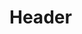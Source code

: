 <!-- TITLE: Admin Team -->
<!-- SUBTITLE: Administration Team


The following is a list of the Administration team for Space Merchant Realms. They can be contacted on IRC or via the Webboard (or send them a message via wiki)
If you have any questions or suggestions for them, you can email them at support@smrealms.de. Most queries are answered within 24 hours, but please remain patient if it takes longer.
Admin Team

Name	Responsibility(s)
MrSpock	Owner/Founder
Page	Coder
Travdan   Coder
Curufir	Coder
Hot MaMa   All-Purpose Admin


Community Contributors

Below are a list of community members who we would like to recognize for their contributions to the community
Name	Contribution
kinky	Beta Team
Freon22	CSS/Template Design

Past Admins

Name	Position
RCK (Red Cross Knight)	Head Admin, Wiki, Forum, IRC
GreyDeath	General Admin
JettJackson	General Admin
Holti	Newbie Help / Facebook Admin
seldum	General Admin
Jouldax	General Admin
Prince Valiant	All-Purpose Admin
EstoyLoco	Marketing/Newbie Helper Admin
B.O.B.	Communication Admin
Siege	Multi Admin
Strike	General Admin
Jester	General Admin
Blade	General Admin
Beausoleil	General Admin, Wiki
Hugh	General Admin
 -->

# Header